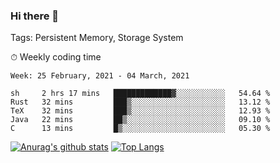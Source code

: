 ### Hi there 👋

Tags: Persistent Memory, Storage System

<!--

[![Anurag's github stats](https://github-readme-stats.vercel.app/api?username=wwyf)](https://github.com/anuraghazra/github-readme-stats)

[![Anurag's github stats](https://github-readme-stats.vercel.app/api?username=wwyf&count_private=true)](https://github.com/anuraghazra/github-readme-stats)


[![Top Langs](https://github-readme-stats.vercel.app/api/top-langs/?username=wwyf&count_private=true&&hide=jupyter%20notebook,html)](https://github.com/anuraghazra/github-readme-stats)



-->


⏱ Weekly coding time

<!--START_SECTION:waka-->
```text
Week: 25 February, 2021 - 04 March, 2021

sh     2 hrs 17 mins   █████████████▓░░░░░░░░░░░   54.64 % 
Rust   32 mins         ███▒░░░░░░░░░░░░░░░░░░░░░   13.12 % 
TeX    32 mins         ███▒░░░░░░░░░░░░░░░░░░░░░   12.93 % 
Java   22 mins         ██▒░░░░░░░░░░░░░░░░░░░░░░   09.10 % 
C      13 mins         █▒░░░░░░░░░░░░░░░░░░░░░░░   05.30 % 
```
<!--END_SECTION:waka-->



[![Anurag's github stats](https://github-readme-stats.vercel.app/api?username=wwyf&count_private=true&show_icons=true&hide_border=true)](https://github.com/anuraghazra/github-readme-stats) [![Top Langs](https://github-readme-stats.vercel.app/api/top-langs/?username=wwyf&count_private=true&hide=jupyter%20notebook,html,OpenEdge%20ABL&langs_count=10&layout=compact&hide_border=true)](https://github.com/anuraghazra/github-readme-stats)

<!--

[![willianrod's wakatime stats](https://github-readme-stats.vercel.app/api/wakatime?username=wwyf)](https://github.com/anuraghazra/github-readme-stats)


-->
